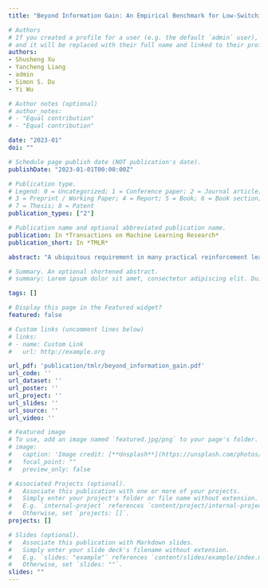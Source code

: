 ```yaml
---
title: "Beyond Information Gain: An Empirical Benchmark for Low-Switching-Cost Reinforcement Learning"

# Authors
# If you created a profile for a user (e.g. the default `admin` user), write the username (folder name) here 
# and it will be replaced with their full name and linked to their profile.
authors:
- Shusheng Xu
- Yancheng Liang
- admin
- Simon S. Du
- Yi Wu

# Author notes (optional)
# author_notes:
# - "Equal contribution"
# - "Equal contribution"

date: "2023-01"
doi: ""

# Schedule page publish date (NOT publication's date).
publishDate: "2023-01-01T00:00:00Z"

# Publication type.
# Legend: 0 = Uncategorized; 1 = Conference paper; 2 = Journal article;
# 3 = Preprint / Working Paper; 4 = Report; 5 = Book; 6 = Book section;
# 7 = Thesis; 8 = Patent
publication_types: ["2"]

# Publication name and optional abbreviated publication name.
publication: In *Transactions on Machine Learning Research*
publication_short: In *TMLR*

abstract: "A ubiquitous requirement in many practical reinforcement learning (RL) applications is that the deployed policy that actually interacts with the environment cannot change frequently. Such an RL setting is called low-switching-cost RL, i.e., achieving the highest reward while reducing the number of policy switches during training. It has been a recent trend in theoretical RL research to develop provably efficient RL algorithms with low switching cost. The core idea in these theoretical works is to measure the information gain and switch the policy when the information gain is doubled. Despite of the theoretical advances, none of existing approaches have been validated empirically. We conduct the first empirical evaluation of different policy switching criteria on popular RL testbeds, including a medical treatment environment, the Atari games, and robotic control tasks. Surprisingly, although information-gain-based methods do recover the optimal rewards, they often lead to a substantially higher switching cost. By contrast, we find that a feature-based criterion, which has been largely ignored in the theoretical research, consistently produces the best performances over all the domains. We hope our benchmark could bring insights to the community and inspire future research. Our code and complete results can be found at https://sites.google.com/view/low-switching-cost-rl."

# Summary. An optional shortened abstract.
# summary: Lorem ipsum dolor sit amet, consectetur adipiscing elit. Duis posuere tellus ac convallis placerat. Proin tincidunt magna sed ex sollicitudin condimentum.

tags: []

# Display this page in the Featured widget?
featured: false

# Custom links (uncomment lines below)
# links:
# - name: Custom Link
#   url: http://example.org

url_pdf: 'publication/tmlr/beyond_information_gain.pdf'
url_code: ''
url_dataset: ''
url_poster: ''
url_project: ''
url_slides: ''
url_source: ''
url_video: ''

# Featured image
# To use, add an image named `featured.jpg/png` to your page's folder. 
# image:
#   caption: 'Image credit: [**Unsplash**](https://unsplash.com/photos/pLCdAaMFLTE)'
#   focal_point: ""
#   preview_only: false

# Associated Projects (optional).
#   Associate this publication with one or more of your projects.
#   Simply enter your project's folder or file name without extension.
#   E.g. `internal-project` references `content/project/internal-project/index.md`.
#   Otherwise, set `projects: []`.
projects: []

# Slides (optional).
#   Associate this publication with Markdown slides.
#   Simply enter your slide deck's filename without extension.
#   E.g. `slides: "example"` references `content/slides/example/index.md`.
#   Otherwise, set `slides: ""`.
slides: ""
---
```

